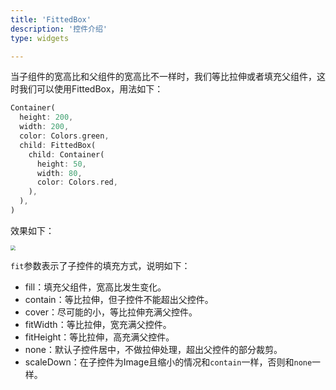 ```yaml
---
title: 'FittedBox'
description: '控件介绍'
type: widgets

---
```




当子组件的宽高比和父组件的宽高比不一样时，我们等比拉伸或者填充父组件，这时我们可以使用FittedBox，用法如下：

```dart
Container(
  height: 200,
  width: 200,
  color: Colors.green,
  child: FittedBox(
    child: Container(
      height: 50,
      width: 80,
      color: Colors.red,
    ),
  ),
)
```

效果如下：

<img src="https://img-blog.csdnimg.cn/20200324162640352.png?x-oss-process=image/watermark,type_ZmFuZ3poZW5naGVpdGk,shadow_10,text_aHR0cHM6Ly9ibG9nLmNzZG4ubmV0L21lbmdrczE5ODc=,size_16,color_FFFFFF,t_70" style="zoom:50%;" />

`fit`参数表示了子控件的填充方式，说明如下：

- fill：填充父组件，宽高比发生变化。
- contain：等比拉伸，但子控件不能超出父控件。
- cover：尽可能的小，等比拉伸充满父控件。
- fitWidth：等比拉伸，宽充满父控件。
- fitHeight：等比拉伸，高充满父控件。
- none：默认子控件居中，不做拉伸处理，超出父控件的部分裁剪。
- scaleDown：在子控件为Image且缩小的情况和`contain`一样，否则和`none`一样。



